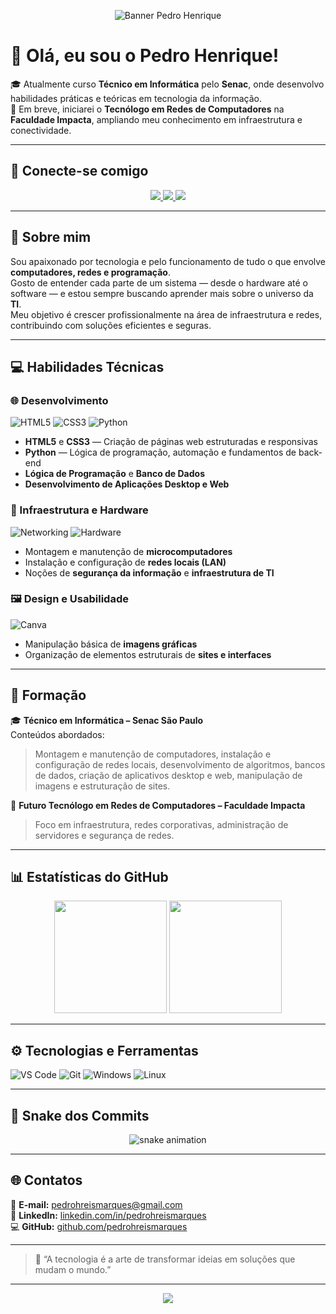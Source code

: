 <!-- Banner personalizado -->
<p align="center">
  <img src="https://capsule-render.vercel.app/api?type=waving&color=0:0078D7,100:00C4CC&height=200&section=header&text=Pedro%20Henrique&fontSize=50&fontColor=ffffff&animation=fadeIn&fontAlignY=35" alt="Banner Pedro Henrique"/>
</p>

# 👋 Olá, eu sou o Pedro Henrique!

🎓 Atualmente curso **Técnico em Informática** pelo **Senac**, onde desenvolvo habilidades práticas e teóricas em tecnologia da informação.  
📡 Em breve, iniciarei o **Tecnólogo em Redes de Computadores** na **Faculdade Impacta**, ampliando meu conhecimento em infraestrutura e conectividade.

---

## 🧩 Conecte-se comigo

<p align="center">
  <a href="https://github.com/pedrohreismarques">
    <img src="https://img.shields.io/badge/GitHub-181717?style=for-the-badge&logo=github&logoColor=white"/>
  </a>
  <a href="https://linkedin.com/in/pedrohreismarques">
    <img src="https://img.shields.io/badge/LinkedIn-0A66C2?style=for-the-badge&logo=linkedin&logoColor=white"/>
  </a>
  <a href="mailto:pedrohreismarques@gmail.com">
    <img src="https://img.shields.io/badge/Gmail-D14836?style=for-the-badge&logo=gmail&logoColor=white"/>
  </a>
</p>

---

## 🧠 Sobre mim

Sou apaixonado por tecnologia e pelo funcionamento de tudo o que envolve **computadores, redes e programação**.  
Gosto de entender cada parte de um sistema — desde o hardware até o software — e estou sempre buscando aprender mais sobre o universo da **TI**.  
Meu objetivo é crescer profissionalmente na área de infraestrutura e redes, contribuindo com soluções eficientes e seguras.

---

## 💻 Habilidades Técnicas

### 🌐 Desenvolvimento
![HTML5](https://img.shields.io/badge/HTML5-E34F26?style=for-the-badge&logo=html5&logoColor=white)
![CSS3](https://img.shields.io/badge/CSS3-1572B6?style=for-the-badge&logo=css3&logoColor=white)
![Python](https://img.shields.io/badge/Python-3776AB?style=for-the-badge&logo=python&logoColor=white)

- **HTML5** e **CSS3** — Criação de páginas web estruturadas e responsivas  
- **Python** — Lógica de programação, automação e fundamentos de back-end  
- **Lógica de Programação** e **Banco de Dados**  
- **Desenvolvimento de Aplicações Desktop e Web**

### 🧩 Infraestrutura e Hardware
![Networking](https://img.shields.io/badge/Redes-0078D7?style=for-the-badge&logo=cisco&logoColor=white)
![Hardware](https://img.shields.io/badge/Hardware-555555?style=for-the-badge&logo=computer&logoColor=white)

- Montagem e manutenção de **microcomputadores**  
- Instalação e configuração de **redes locais (LAN)**  
- Noções de **segurança da informação** e **infraestrutura de TI**

### 🖼️ Design e Usabilidade
![Canva](https://img.shields.io/badge/Canva-00C4CC?style=for-the-badge&logo=canva&logoColor=white)

- Manipulação básica de **imagens gráficas**  
- Organização de elementos estruturais de **sites e interfaces**

---

## 📘 Formação

🎓 **Técnico em Informática – Senac São Paulo**  
Conteúdos abordados:
> Montagem e manutenção de computadores, instalação e configuração de redes locais, desenvolvimento de algoritmos, bancos de dados, criação de aplicativos desktop e web, manipulação de imagens e estruturação de sites.

🎯 **Futuro Tecnólogo em Redes de Computadores – Faculdade Impacta**  
> Foco em infraestrutura, redes corporativas, administração de servidores e segurança de redes.

---

## 📊 Estatísticas do GitHub

<p align="center">
  <img src="https://github-readme-stats.vercel.app/api?username=pedrohreismarques&show_icons=true&theme=tokyonight&hide_border=false&count_private=true" height="180em"/>
  <img src="https://github-readme-stats.vercel.app/api/top-langs/?username=pedrohreismarques&layout=compact&theme=tokyonight&hide_border=false" height="180em"/>
</p>

---

## ⚙️ Tecnologias e Ferramentas

![VS Code](https://img.shields.io/badge/VS%20Code-0078d7?style=for-the-badge&logo=visual-studio-code&logoColor=white)
![Git](https://img.shields.io/badge/Git-F05032?style=for-the-badge&logo=git&logoColor=white)
![Windows](https://img.shields.io/badge/Windows-0078D6?style=for-the-badge&logo=windows&logoColor=white)
![Linux](https://img.shields.io/badge/Linux-FCC624?style=for-the-badge&logo=linux&logoColor=black)

---

## 🐍 Snake dos Commits

<p align="center">
  <img src="https://github.com/pedrohreismarques/pedrohreismarques/blob/output/github-contribution-grid-snake.svg" alt="snake animation"/>
</p>

---

## 🌐 Contatos

📧 **E-mail:** [pedrohreismarques@gmail.com](mailto:pedrohreismarques@gmail.com)  
🔗 **LinkedIn:** [linkedin.com/in/pedrohreismarques](https://linkedin.com/in/pedrohreismarques)  
💻 **GitHub:** [github.com/pedrohreismarques](https://github.com/pedrohreismarques)

---

> 💬 “A tecnologia é a arte de transformar ideias em soluções que mudam o mundo.”

---

<p align="center">
  <img src="https://capsule-render.vercel.app/api?type=waving&color=0:0078D7,100:00C4CC&height=120&section=footer"/>
</p>
